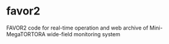 # favor2
FAVOR2 code for real-time operation and web archive of Mini-MegaTORTORA wide-field monitoring system
